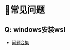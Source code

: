 # 📓常见问题

## Q: windows安装wsl
- [问题合集](../../docs/private_llm/install/install-windows/install-wsl/faq.md)

